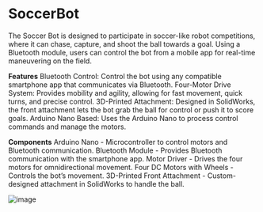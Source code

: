 # SoccerBot
The Soccer Bot is designed to participate in soccer-like robot competitions, where it can chase, capture, and shoot the ball towards a goal. Using a Bluetooth module, users can control the bot from a mobile app for real-time maneuvering on the field.

**Features**
Bluetooth Control: Control the bot using any compatible smartphone app that communicates via Bluetooth.
Four-Motor Drive System: Provides mobility and agility, allowing for fast movement, quick turns, and precise control.
3D-Printed Attachment: Designed in SolidWorks, the front attachment lets the bot grab the ball for control or push it to score goals.
Arduino Nano Based: Uses the Arduino Nano to process control commands and manage the motors.

**Components**
Arduino Nano - Microcontroller to control motors and Bluetooth communication.
Bluetooth Module - Provides Bluetooth communication with the smartphone app.
Motor Driver - Drives the four motors for omnidirectional movement.
Four DC Motors with Wheels - Controls the bot’s movement.
3D-Printed Front Attachment - Custom-designed attachment in SolidWorks to handle the ball.

![image](https://github.com/user-attachments/assets/539168ca-0f08-4b7e-9f8e-f6961e294e5b)

